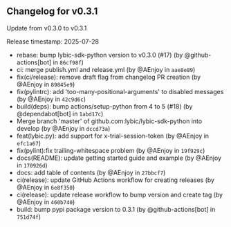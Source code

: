 ## Changelog for v0.3.1

Update from v0.3.0 to v0.3.1

Release timestamp: 2025-07-28

- rebase: bump lybic-sdk-python version to v0.3.0 (#17) (by @github-actions[bot] in `86cf98f`) 
- ci: merge publish.yml and release.yml (by @AEnjoy in `aae8e89`) 
- fix(ci/release): remove draft flag from changelog PR creation (by @AEnjoy in `89845e9`) 
- fix(pylintrc): add 'too-many-positional-arguments' to disabled messages (by @AEnjoy in `42c9d6c`) 
- build(deps): bump actions/setup-python from 4 to 5 (#18) (by @dependabot[bot] in `1abd17c`) 
- Merge branch 'master' of github.com:lybic/lybic-sdk-python into develop (by @AEnjoy in `dccd73a`) 
- feat(lybic.py): add support for x-trial-session-token (by @AEnjoy in `efc1a67`) 
- fix(pylint):fix trailing-whitespace problem (by @AEnjoy in `19f929c`) 
- docs(README): update getting started guide and example (by @AEnjoy in `170926d`) 
- docs: add table of contents (by @AEnjoy in `27bbcf7`) 
- ci(release): update GitHub Actions workflow for creating releases (by @AEnjoy in `6e8f350`) 
- ci(release): update release workflow to bump version and create tag (by @AEnjoy in `460b740`) 
- build: bump pypi package version to 0.3.1 (by @github-actions[bot] in `751d74f`) 
